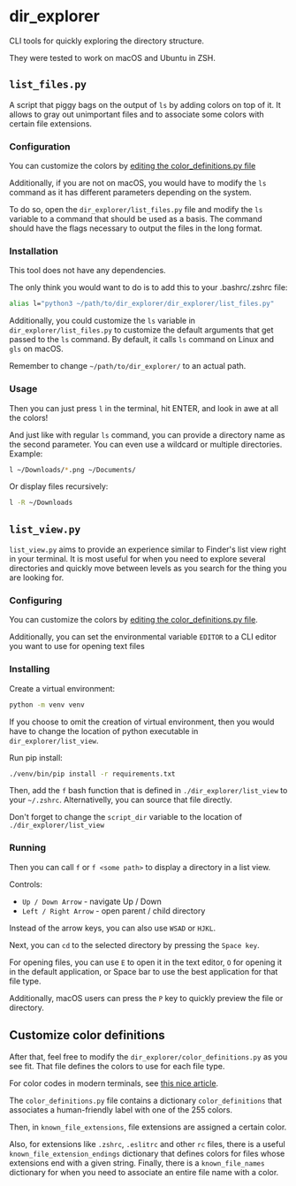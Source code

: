 # dir_explorer

CLI tools for quickly exploring the directory structure.

They were tested to work on macOS and Ubuntu in ZSH.

## `list_files.py`

A script that piggy bags on the output of `ls` by adding colors on top
of it. It allows to gray out unimportant files and to associate some
colors with certain file extensions.

### Configuration

You can customize the colors by [editing the color_definitions.py
file](#customize-color-definitions)

Additionally, if you are not on macOS, you would have to modify the
`ls` command as it has different parameters depending on the system.

To do so, open the `dir_explorer/list_files.py` file and modify the `ls`
variable to a command that should be used as a basis. The command should
have the flags necessary to output the files in the long format.

### Installation

This tool does not have any dependencies.

The only think you would want to do is to add this to your
.bashrc/.zshrc file:

```bash
alias l="python3 ~/path/to/dir_explorer/dir_explorer/list_files.py"
```

Additionally, you could customize the `ls` variable in
`dir_explorer/list_files.py` to customize the default arguments that
get passed to the `ls` command. By default, it calls `ls` command on
Linux and `gls` on macOS.

Remember to change `~/path/to/dir_explorer/` to an actual path.

### Usage

Then you can just press `l` in the terminal, hit ENTER, and look in awe at
all the colors!

And just like with regular `ls` command, you can provide a directory name as the
second parameter. You can even use a wildcard or multiple directories. Example:

```bash
l ~/Downloads/*.png ~/Documents/
```

Or display files recursively:

```bash
l -R ~/Downloads
```

## `list_view.py`

`list_view.py` aims to provide an experience similar to Finder's list
view right in your terminal. It is most useful for when you need to
explore several directories and quickly move between levels as you
search for the thing you are looking for.

### Configuring

You can customize the colors by [editing the color_definitions.py
file](#customize-color-definitions).

Additionally, you can set the environmental variable `EDITOR` to a CLI editor
you want to use for opening text files

### Installing

Create a virtual environment:

```bash
python -m venv venv
```

If you choose to omit the creation of virtual environment, then you would have
to change the location of python executable in `dir_explorer/list_view`.

Run pip install:

```bash
./venv/bin/pip install -r requirements.txt
```

Then, add the `f` bash function that is defined in
`./dir_explorer/list_view` to your `~/.zshrc`. Alternativelly, you can
source that file directly.

Don't forget to change the `script_dir` variable to the location of
`./dir_explorer/list_view`

### Running

Then you can call `f` or `f <some path>` to display a directory in a list
view.

Controls:

- `Up / Down Arrow` - navigate Up / Down
- `Left / Right Arrow` - open parent / child directory

Instead of the arrow keys, you can also use `WSAD` or `HJKL`.

Next, you can `cd` to the selected directory by pressing the `Space key`.

For opening files, you can use `E` to open it in the text editor, `O` for
opening it in the default application, or Space bar to use the best application
for that file type.

Additionally, macOS users can press the `P` key to quickly preview the file or
directory.

## Customize color definitions

After that, feel free to modify the `dir_explorer/color_definitions.py`
as you see fit. That file defines the colors to use for each file type.

For color codes in modern terminals, see [this nice
article](https://tforgione.fr/posts/ansi-escape-codes/).

The `color_definitions.py` file contains a dictionary
`color_definitions` that associates a human-friendly label with one of
the 255 colors.

Then, in `known_file_extensions`, file extensions are assigned a certain
color.

Also, for extensions like `.zshrc`, `.eslitrc` and other `rc` files,
there is a useful `known_file_extension_endings` dictionary that defines
colors for files whose extensions end with a given string. Finally,
there is a `known_file_names` dictionary for when you need to associate
an entire file name with a color.
